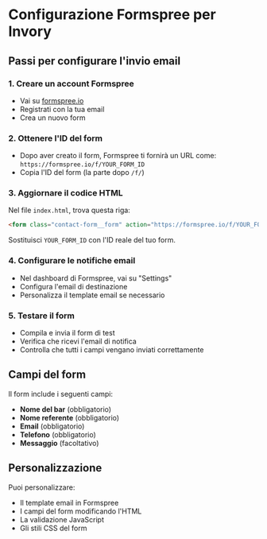 # Configurazione Formspree per Invory

## Passi per configurare l'invio email

### 1. Creare un account Formspree
- Vai su [formspree.io](https://formspree.io)
- Registrati con la tua email
- Crea un nuovo form

### 2. Ottenere l'ID del form
- Dopo aver creato il form, Formspree ti fornirà un URL come:
  `https://formspree.io/f/YOUR_FORM_ID`
- Copia l'ID del form (la parte dopo `/f/`)

### 3. Aggiornare il codice HTML
Nel file `index.html`, trova questa riga:
```html
<form class="contact-form__form" action="https://formspree.io/f/YOUR_FORM_ID" method="POST">
```

Sostituisci `YOUR_FORM_ID` con l'ID reale del tuo form.

### 4. Configurare le notifiche email
- Nel dashboard di Formspree, vai su "Settings"
- Configura l'email di destinazione
- Personalizza il template email se necessario

### 5. Testare il form
- Compila e invia il form di test
- Verifica che ricevi l'email di notifica
- Controlla che tutti i campi vengano inviati correttamente

## Campi del form
Il form include i seguenti campi:
- **Nome del bar** (obbligatorio)
- **Nome referente** (obbligatorio)
- **Email** (obbligatorio)
- **Telefono** (obbligatorio)
- **Messaggio** (facoltativo)

## Personalizzazione
Puoi personalizzare:
- Il template email in Formspree
- I campi del form modificando l'HTML
- La validazione JavaScript
- Gli stili CSS del form 